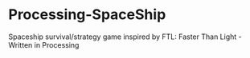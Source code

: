 # Processing-SpaceShip
Spaceship survival/strategy game inspired by FTL: Faster Than Light - Written in Processing
